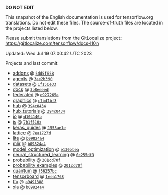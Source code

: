__DO NOT EDIT__

This snapshot of the English documentation is used for tensorflow.org
translations. Do not edit these files. The source-of-truth files are located in
the projects listed below.

Please submit translations from the GitLocalize project: https://gitlocalize.com/tensorflow/docs-l10n

Updated: Wed Jul 19 07:00:42 UTC 2023

Projects and last commit:

- [addons](https://github.com/tensorflow/addons/tree/master/docs) @ <a href='https://github.com/tensorflow/addons/commit/5dd5f65827c37e9b9b616b79ed93da856b57ffe5'><code>5dd5f658</code></a>
- [agents](https://github.com/tensorflow/agents/tree/master/docs) @ <a href='https://github.com/tensorflow/agents/commit/3ae2b3909d1dc395bfa731d9d320bd3da07eaac6'><code>3ae2b390</code></a>
- [datasets](https://github.com/tensorflow/datasets/tree/master/docs) @ <a href='https://github.com/tensorflow/datasets/commit/1f156e3356987d9bd2d481c45691b39c7705db83'><code>1f156e33</code></a>
- [docs](https://github.com/tensorflow/docs/tree/master/site/en) @ <a href='https://github.com/tensorflow/docs/commit/3b8eeeeddb85f606812874d2aa45823227afc6bf'><code>3b8eeeed</code></a>
- [federated](https://github.com/tensorflow/federated/tree/main/docs) @ <a href='https://github.com/tensorflow/federated/commit/e927265aaad588a0f692246e98b51d758a578355'><code>e927265a</code></a>
- [graphics](https://github.com/tensorflow/graphics/tree/master/tensorflow_graphics/g3doc) @ <a href='https://github.com/tensorflow/graphics/commit/c7bd1bf35afb9f20c73404773d3ad9c989f947b0'><code>c7bd1bf3</code></a>
- [hub](https://github.com/tensorflow/hub/tree/master/docs) @ <a href='https://github.com/tensorflow/hub/commit/394c043457ef839bef010ef0ac670f40bba3bf1f'><code>394c0434</code></a>
- [hub_tutorials](https://github.com/tensorflow/hub/tree/master/examples/colab) @ <a href='https://github.com/tensorflow/hub/commit/394c043457ef839bef010ef0ac670f40bba3bf1f'><code>394c0434</code></a>
- [io](https://github.com/tensorflow/io/tree/master/docs) @ <a href='https://github.com/tensorflow/io/commit/d104146b7243e365efd846c00e62db8f0ea5b880'><code>d104146b</code></a>
- [js](https://github.com/tensorflow/tfjs-website/tree/master/docs) @ <a href='https://github.com/tensorflow/tfjs-website/commit/7b1f510a18c1284393c9753f589d02966a796894'><code>7b1f510a</code></a>
- [keras_guides](https://github.com/tensorflow/docs/tree/snapshot-keras/site/en/guide/keras) @ <a href='https://github.com/tensorflow/docs/commit/1553ae1e4a149be71703e2ee60173b3d1e0e8c00'><code>1553ae1e</code></a>
- [lattice](https://github.com/tensorflow/lattice/tree/master/docs) @ <a href='https://github.com/tensorflow/lattice/commit/7ea1727de1e0309eb324296bc445e0bf5c5c6d74'><code>7ea1727d</code></a>
- [lite](https://github.com/tensorflow/tensorflow/tree/master/tensorflow/lite/g3doc) @ <a href='https://github.com/tensorflow/tensorflow/commit/b09824a4ca5831d7c02f99077bfac419e3e230f1'><code>b09824a4</code></a>
- [mlir](https://github.com/tensorflow/tensorflow/tree/master/tensorflow/compiler/mlir/g3doc) @ <a href='https://github.com/tensorflow/tensorflow/commit/b09824a4ca5831d7c02f99077bfac419e3e230f1'><code>b09824a4</code></a>
- [model_optimization](https://github.com/tensorflow/model-optimization/tree/master/tensorflow_model_optimization/g3doc) @ <a href='https://github.com/tensorflow/model-optimization/commit/e130bbea3d54edc8ee4e1c96a43f43bee4704ad0'><code>e130bbea</code></a>
- [neural_structured_learning](https://github.com/tensorflow/neural-structured-learning/tree/master/g3doc) @ <a href='https://github.com/tensorflow/neural-structured-learning/commit/0c255df379c57caa80ecb04f86a34c49d98297a6'><code>0c255df3</code></a>
- [probability](https://github.com/tensorflow/probability/tree/main/tensorflow_probability/g3doc) @ <a href='https://github.com/tensorflow/probability/commit/201cd70f909e0044047e389dea362d24edddb6fd'><code>201cd70f</code></a>
- [probability_examples](https://github.com/tensorflow/probability/tree/main/tensorflow_probability/examples/jupyter_notebooks) @ <a href='https://github.com/tensorflow/probability/commit/201cd70f909e0044047e389dea362d24edddb6fd'><code>201cd70f</code></a>
- [quantum](https://github.com/tensorflow/quantum/tree/master/docs) @ <a href='https://github.com/tensorflow/quantum/commit/f56257bceb988b743790e1e480eac76fd036d4ff'><code>f56257bc</code></a>
- [tensorboard](https://github.com/tensorflow/tensorboard/tree/master/docs) @ <a href='https://github.com/tensorflow/tensorboard/commit/1eea176873b1f711b435b2abafc4445c413b8c4f'><code>1eea1768</code></a>
- [tfx](https://github.com/tensorflow/tfx/tree/master/docs) @ <a href='https://github.com/tensorflow/tfx/commit/a9491388ce0522a032f18179ec9214520657a649'><code>a9491388</code></a>
- [xla](https://github.com/tensorflow/tensorflow/tree/master/tensorflow/compiler/xla/g3doc) @ <a href='https://github.com/tensorflow/tensorflow/commit/b09824a4ca5831d7c02f99077bfac419e3e230f1'><code>b09824a4</code></a>

